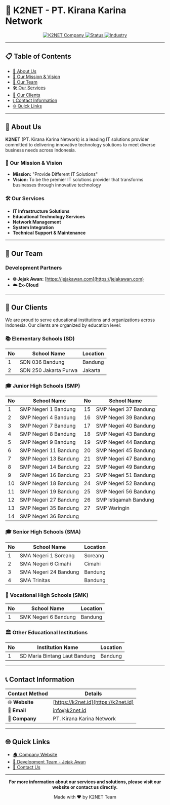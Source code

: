 # 🏢 K2NET - PT. Kirana Karina Network

<div align="center">
  <a href="https://k2net.id">
    <img src="https://img.shields.io/badge/Company-K2NET-blue?style=for-the-badge&logo=company" alt="K2NET Company">
  </a>
  <a href="https://k2net.id">
    <img src="https://img.shields.io/badge/Status-Active-green?style=for-the-badge" alt="Status">
  </a>
  <a href="https://k2net.id">
    <img src="https://img.shields.io/badge/Industry-IT%20Solutions-orange?style=for-the-badge" alt="Industry">
  </a>
</div>

---

## 📋 Table of Contents

- [🏢 About Us](#-about-us)
- [🎯 Our Mission & Vision](#-our-mission--vision)
- [👥 Our Team](#-our-team)
- [🛠️ Our Services](#️-our-services)
- [🏫 Our Clients](#-our-clients)
- [📞 Contact Information](#-contact-information)
- [🌐 Quick Links](#-quick-links)

---

## 🏢 About Us

**K2NET** (PT. Kirana Karina Network) is a leading IT solutions provider committed to delivering innovative technology solutions to meet diverse business needs across Indonesia.

### 🎯 Our Mission & Vision

- **Mission:** "Provide Different IT Solutions"
- **Vision:** To be the premier IT solutions provider that transforms businesses through innovative technology

### 🛠️ Our Services

- **IT Infrastructure Solutions**
- **Educational Technology Services**
- **Network Management**
- **System Integration**
- **Technical Support & Maintenance**

---

## 👥 Our Team

### Development Partners
- **🌐 Jejak Awan:** [https://jejakawan.com](https://jejakawan.com)
- **☁️ Ex-Cloud**

---

## 🏫 Our Clients

We are proud to serve educational institutions and organizations across Indonesia. Our clients are organized by education level:

### 📚 Elementary Schools (SD)

| No | School Name | Location |
|----|-------------|----------|
| 1 | SDN 036 Bandung | Bandung |
| 2 | SDN 250 Jakarta Purwa | Jakarta |

### 🎓 Junior High Schools (SMP)

| No | School Name | No | School Name |
|----|-------------|----|-------------|
| 1 | SMP Negeri 1 Bandung | 15 | SMP Negeri 37 Bandung |
| 2 | SMP Negeri 4 Bandung | 16 | SMP Negeri 39 Bandung |
| 3 | SMP Negeri 7 Bandung | 17 | SMP Negeri 40 Bandung |
| 4 | SMP Negeri 8 Bandung | 18 | SMP Negeri 43 Bandung |
| 5 | SMP Negeri 9 Bandung | 19 | SMP Negeri 44 Bandung |
| 6 | SMP Negeri 11 Bandung | 20 | SMP Negeri 45 Bandung |
| 7 | SMP Negeri 13 Bandung | 21 | SMP Negeri 47 Bandung |
| 8 | SMP Negeri 14 Bandung | 22 | SMP Negeri 49 Bandung |
| 9 | SMP Negeri 16 Bandung | 23 | SMP Negeri 51 Bandung |
| 10 | SMP Negeri 18 Bandung | 24 | SMP Negeri 52 Bandung |
| 11 | SMP Negeri 19 Bandung | 25 | SMP Negeri 56 Bandung |
| 12 | SMP Negeri 27 Bandung | 26 | SMP Istiqamah Bandung |
| 13 | SMP Negeri 35 Bandung | 27 | SMP Waringin |
| 14 | SMP Negeri 36 Bandung | | |

### 🎓 Senior High Schools (SMA)

| No | School Name | Location |
|----|-------------|----------|
| 1 | SMA Negeri 1 Soreang | Soreang |
| 2 | SMA Negeri 6 Cimahi | Cimahi |
| 3 | SMA Negeri 24 Bandung | Bandung |
| 4 | SMA Trinitas | Bandung |

### 🔧 Vocational High Schools (SMK)

| No | School Name | Location |
|----|-------------|----------|
| 1 | SMK Negeri 6 Bandung | Bandung |

### 🏛️ Other Educational Institutions

| No | Institution Name | Location |
|----|------------------|----------|
| 1 | SD Maria Bintang Laut Bandung | Bandung |

---

## 📞 Contact Information

<div align="center">

| Contact Method | Details |
|----------------|---------|
| 🌐 **Website** | [https://k2net.id](https://k2net.id) |
| 📧 **Email** | [info@k2net.id](mailto:info@k2net.id) |
| 🏢 **Company** | PT. Kirana Karina Network |

</div>

---

## 🌐 Quick Links

- [🏠 Company Website](https://k2net.id)
- [👥 Development Team - Jejak Awan](https://jejakawan.com)
- [📧 Contact Us](mailto:info@k2net.id)

---

<div align="center">

**For more information about our services and solutions, please visit our website or contact us directly.**

Made with ❤️ by K2NET Team

</div>

